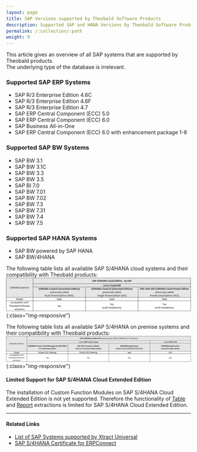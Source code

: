 ```yaml
---
layout: page
title: SAP Versions supported by Theobald Software Products
description: Supported SAP and HANA Versions by Theobald Software Products
permalink: /:collection/:path
weight: 9
---
```


This article gives an overview of all SAP systems that are supported by Theobald products.<br> 
The underlying type of the database is irrelevant.

### Supported SAP ERP Systems

- SAP R/3 Enterprise Edition 4.6C
- SAP R/3 Enterprise Edition 4.6F
- SAP R/3 Enterprise Edition 4.7
- SAP ERP Central Component (ECC) 5.0
- SAP ERP Central Component (ECC) 6.0
- SAP Business All-in-One
- SAP ERP Central Component (ECC) 6.0 with enhancement package 1-8

### Supported SAP BW Systems

- SAP BW 3.1
- SAP BW 3.1C
- SAP BW 3.3
- SAP BW 3.5
- SAP BI 7.0
- SAP BW 7.01
- SAP BW 7.02
- SAP BW 7.3
- SAP BW 7.31
- SAP BW 7.4
- SAP BW 7.5

### Supported SAP HANA Systems

- SAP BW powered by SAP HANA
- SAP BW/4HANA

The following table lists all available SAP S/4HANA cloud systems and their compatibility with Theobald products:<br>
![Available-S/4HANA-Systems1](/img/contents/SAP-systems-cloud-overview.png){:class="img-responsive"}

The following table lists all available SAP S/4HANA on premise systems and their compatibility with Theobald products:<br>
![Available-S/4HANA-Systems2](/img/contents/SAP-systems-premise-overview.png){:class="img-responsive"}

#### Limited Support for SAP S/4HANA Cloud Extended Edition

The installation of Custom Function Modules on SAP S/4HANA Cloud Extended Edition is not yet supported.
Therefore the functionality of [Table](https://help.theobald-software.com/en/xtract-universal/sap-customizing/custom-function-module-for-table-extraction) and [Report](https://help.theobald-software.com/en/xtract-universal/sap-customizing/install-report-custom-function-module) extractions is limited for SAP S/4HANA Cloud Extended Edition.


******

#### Related Links
- [List of SAP Systems supported by Xtract Universal](https://help.theobald-software.com/en/xtract-universal/introduction/requirements#supported-sap-systems-and-releases)
- [SAP S/4HANA Certificate for ERPConnect](https://theobald-software.com/en/certification.html)
